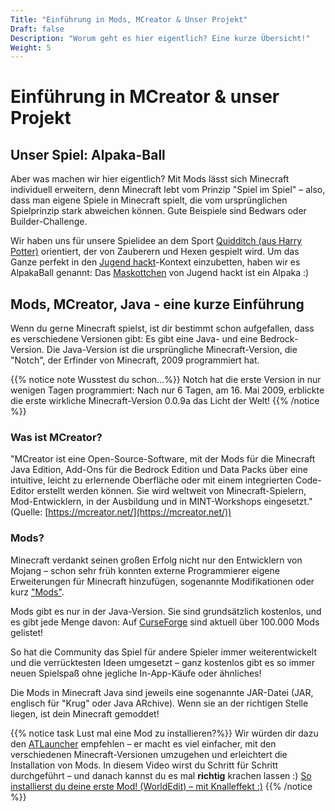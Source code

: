 ```yaml
---
Title: "Einführung in Mods, MCreator & Unser Projekt"
Draft: false
Description: "Worum geht es hier eigentlich? Eine kurze Übersicht!"
Weight: 5
---
```


# Einführung in MCreator & unser Projekt

## Unser Spiel: Alpaka-Ball

Aber was machen wir hier eigentlich? Mit Mods lässt sich Minecraft individuell erweitern, denn Minecraft lebt vom Prinzip "Spiel im Spiel" – also, dass man eigene Spiele in Minecraft spielt, die vom ursprünglichen Spielprinzip stark abweichen können. Gute Beispiele sind Bedwars oder Builder-Challenge.

Wir haben uns für unsere Spielidee an dem Sport [Quidditch (aus Harry Potter)](https://de.wikipedia.org/wiki/Quidditch_(Sport)) orientiert, der von Zauberern und Hexen gespielt wird. Um das Ganze perfekt in den [Jugend hackt](https://jugendhackt.org/)-Kontext einzubetten, haben wir es AlpakaBall genannt: Das [Maskottchen](https://jugendhackt.org/tag/alpaka/) von Jugend hackt ist ein Alpaka :)

## Mods, MCreator, Java - eine kurze Einführung

Wenn du gerne Minecraft spielst, ist dir bestimmt schon aufgefallen, dass es verschiedene Versionen gibt: Es gibt eine Java- und eine Bedrock-Version. Die Java-Version ist die ursprüngliche Minecraft-Version, die "Notch", der Erfinder von Minecraft, 2009 programmiert hat.

{{% notice note Wusstest du schon...%}}
Notch hat die erste Version in nur wenigen Tagen programmiert: Nach nur 6 Tagen, am 16. Mai 2009, erblickte die erste wirkliche Minecraft-Version 0.0.9a das Licht der Welt!
{{% /notice %}}

### Was ist MCreator?

"MCreator ist eine Open-Source-Software, mit der Mods für die Minecraft Java Edition, Add-Ons für die Bedrock Edition und Data Packs über eine intuitive, leicht zu erlernende Oberfläche oder mit einem integrierten Code-Editor erstellt werden können. Sie wird weltweit von Minecraft-Spielern, Mod-Entwicklern, in der Ausbildung und in MINT-Workshops eingesetzt." (Quelle: [https://mcreator.net/](https://mcreator.net/))

### Mods?

Minecraft verdankt seinen großen Erfolg nicht nur den Entwicklern von Mojang – schon sehr früh konnten externe Programmierer eigene Erweiterungen für Minecraft hinzufügen, sogenannte Modifikationen oder kurz ["Mods"](https://de.wikipedia.org/wiki/Mod_(Computerspiele)).

Mods gibt es nur in der Java-Version. Sie sind grundsätzlich kostenlos, und es gibt jede Menge davon: Auf [CurseForge](https://www.curseforge.com/minecraft/mc-mods) sind aktuell über 100.000 Mods gelistet!

So hat die Community das Spiel für andere Spieler immer weiterentwickelt und die verrücktesten Ideen umgesetzt – ganz kostenlos gibt es so immer neuen Spielspaß ohne jegliche In-App-Käufe oder ähnliches!

Die Mods in Minecraft Java sind jeweils eine sogenannte JAR-Datei (JAR, englisch für "Krug" oder Java ARchive). Wenn sie an der richtigen Stelle liegen, ist dein Minecraft gemoddet!

{{% notice task Lust mal eine Mod zu installieren?%}}
Wir würden dir dazu den [ATLauncher](https://atlauncher.com) empfehlen – er macht es viel einfacher, mit den verschiedenen Minecraft-Versionen umzugehen und erleichtert die Installation von Mods.
In diesem Video wirst du Schritt für Schritt durchgeführt – und danach kannst du es mal **richtig** krachen lassen :)
[So installierst du deine erste Mod! (WorldEdit) – mit Knalleffekt :)](https://youtu.be/dGDRotz0VEA)
{{% /notice %}}
